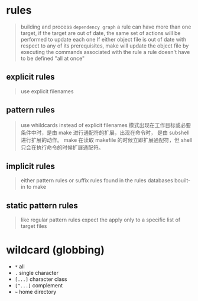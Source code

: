 # rules
> building and process `dependency graph`
> a rule can have more than one target, if the target are out of date, the same
    set of actions will be performed to update each one
> If either object file is out of date with respect to any of its
    prerequisites, make will update the object file by executing the commands
    associated with the rule
> a rule doesn't have to be defined "all at once"

## explicit rules
> use explicit filenames

## pattern rules
> use whildcards instead of explicit filenames
模式出现在工作目标或必要条件中时，是由 make 进行通配符的扩展，出现在命令时，
是由 subshell 进行扩展的动作。
make 在读取 makefile 的时候立即扩展通配符，但 shell 只会在执行命令的时候扩展通配符。

## implicit rules
> either pattern rules or suffix rules found in the rules databases
    bouilt-in to make

## static pattern rules
> like regular pattern rules expect the apply only to a specific list of target
    files


# wildcard (globbing)
- `*`       all
- `.`       single character
- `[...]`   character class
- `[^...]`  complement
- `~`       home directory
